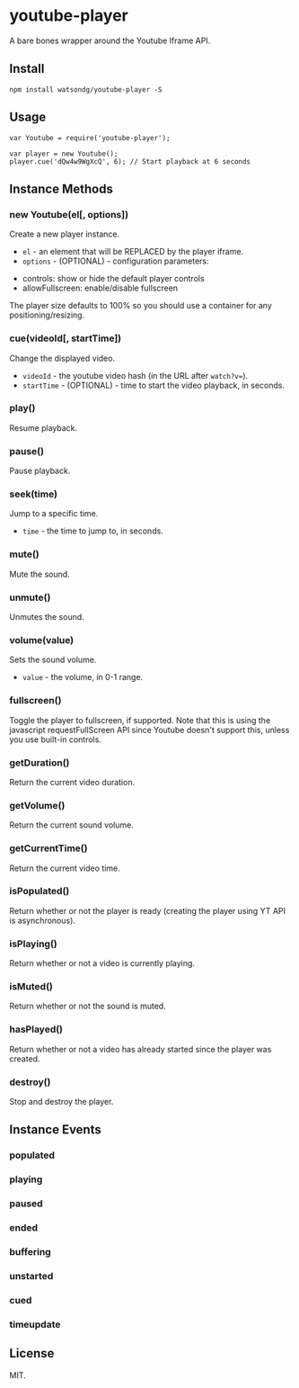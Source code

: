 youtube-player
===

A bare bones wrapper around the Youtube Iframe API.

## Install

```
npm install watsondg/youtube-player -S
```

## Usage

```
var Youtube = require('youtube-player');

var player = new Youtube();
player.cue('dQw4w9WgXcQ', 6); // Start playback at 6 seconds
```

## Instance Methods

### new Youtube(el[, options])

Create a new player instance.
* `el` - an element that will be REPLACED by the player iframe.
* `options` - (OPTIONAL) - configuration parameters:
- controls: show or hide the default player controls
- allowFullscreen: enable/disable fullscreen

The player size defaults to 100% so you should use a container for any positioning/resizing.

### cue(videoId[, startTime])

Change the displayed video.
* `videoId` - the youtube video hash (in the URL after `watch?v=`).
* `startTime` - (OPTIONAL) - time to start the video playback, in seconds.

### play()

Resume playback.

### pause()

Pause playback.

### seek(time)

Jump to a specific time.
* `time` - the time to jump to, in seconds.

### mute()

Mute the sound.

### unmute()

Unmutes the sound.

### volume(value)

Sets the sound volume.
* `value` - the volume, in 0-1 range.

### fullscreen()

Toggle the player to fullscreen, if supported. Note that this is using the javascript requestFullScreen API since Youtube doesn't support this, unless you use built-in controls.

### getDuration()

Return the current video duration.

### getVolume()

Return the current sound volume.

### getCurrentTime()

Return the current video time.

### isPopulated()

Return whether or not the player is ready (creating the player using YT API is asynchronous).

### isPlaying()

Return whether or not a video is currently playing.

### isMuted()

Return whether or not the sound is muted.

### hasPlayed()

Return whether or not a video has already started since the player was created.

### destroy()

Stop and destroy the player.

## Instance Events

### populated
### playing
### paused
### ended
### buffering
### unstarted
### cued
### timeupdate

## License
MIT.